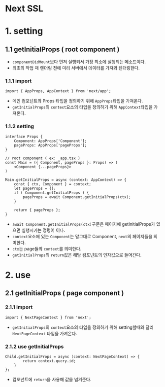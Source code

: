 # Next SSL

# 1. setting

## 1.1 getInitialProps ( root component )

- `componentDidMount`보다 먼저 실행되서 가장 최소에 실행되는 메소드이다.
- 최초의 작업 때 렌더링 전에 미리 서버에서 데이터를 가져와 렌더링한다.

### 1.1.1 import

    import { AppProps, AppContext } from 'next/app';

- 메인 컴포넌트의  Props 타입을 정의하기 위해 `AppProps`타입을 가져온다.
- `getInitialProps`의 `context`요소의 타입을 정의하기 위해 `AppContext`타입을 가져온다.

### 1.1.2 setting

    interface Props {
    	Component: AppProps['Component'];
    	pageProps: AppProps['pageProps'];
    }
    
    // root component ( ex: _app.tsx )
    const Main = ({ Component, pageProps }: Props) => (
    	<Component {...pageProps}>
    )
    
    Main.getInitialProps = async (context: AppContext) => {
    	const { ctx, Component } = context;
    	let pageProps = {};
    	if ( Component.getInitialProps ) {
    		pageProps = await Component.getInitialProps(ctx);
    	}
    
    	return { pageProps };
    }

- `await Component.getInitialProps(ctx)`구문은 페이지에 getInitialProps가 있으면 실행시키는 명령어 이다.
- `context`요소에 있는 `Component`는 말그대로 Component, `next`의 페이지들을 의미한다.
- `ctx`는 page들의 `context`를 의미한다.
- `getInitialProps`의 `return`값은 해당 컴포넌트의 인자값으로 들어간다.

# 2. use

## 2.1 getInitialProps ( page component )

### 2.1.1 import

    import { NextPageContext } from 'next';

- `getInitialProps`의 `context`요소의 타입을 정의하기 위해 setting할때와 달리 `NextPageContext` 타입을 가져온다.

### 2.1.2 use getInitialProps

    Child.getInitialProps = async (context: NextPageContext) => {
    		return context.query.id;
    	}
    };

- 컴포넌트에 `return`을 사용해 값을 넘겨준다.